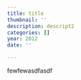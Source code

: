 ```yaml
---
title: title
thumbnail: ''
description: descript2
categories: []
year: 2012
date: ''

---
```

fewfewasdfasdf